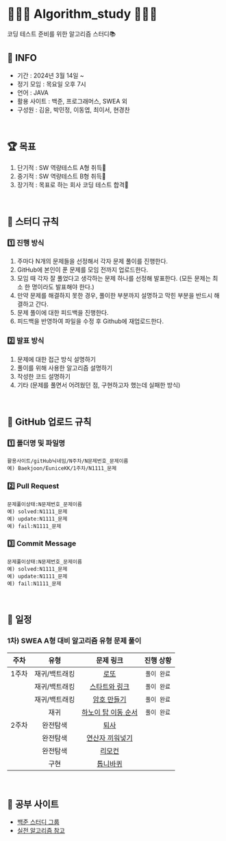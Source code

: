 # 👩🏻‍💻 Algorithm_study 👨🏻‍💻
코딩 테스트 준비를 위한 알고리즘 스터디📚
<br>

## 📢 INFO
- 기간 : 2024년 3월 14일 ~
- 정기 모임 : 목요일 오후 7시
- 언어 : JAVA
- 활용 사이트 : 백준, 프로그래머스, SWEA 외
- 구성원 : 김윤, 박민정, 이동엽, 최이서, 현경찬
<br>

## 🏆 목표
1. 단기적 : SW 역량테스트 A형 취득🥉
2. 중기적 : SW 역량테스트 B형 취득🥈 
3. 장기적 : 목표로 하는 회사 코딩 테스트 합격🥇
<br>

## 🧾 스터디 규칙
### 1️⃣ 진행 방식
1. 주마다 N개의 문제들을 선정해서 각자 문제 풀이를 진행한다.
2. GitHub에 본인이 푼 문제를 모임 전까지 업로드한다.
3. 모임 때 각자 잘 풀었다고 생각하는 문제 하나를 선정해 발표한다. (모든 문제는 최소 한 명이라도 발표해야 한다.)
4. 만약 문제를 해결하지 못한 경우, 풀이한 부분까지 설명하고 막힌 부분을 반드시 해결하고 간다.
5. 문제 풀이에 대한 피드백을 진행한다.
6. 피드백을 반영하여 파일을 수정 후 Github에 재업로드한다.

### 2️⃣ 발표 방식
1. 문제에 대한 접근 방식 설명하기
2. 풀이를 위해 사용한 알고리즘 설명하기
3. 작성한 코드 설명하기
4. 기타 (문제를 풀면서 어려웠던 점, 구현하고자 했는데 실패한 방식)
<br>

## 📂 GitHub 업로드 규칙
### 1️⃣ 폴더명 및 파일명
```
활용사이트/gitHub닉네임/N주차/N문제번호_문제이름
예) Baekjoon/EuniceKK/1주차/N1111_문제
```
### 2️⃣ Pull Request
```
문제풀이상태:N문제번호_문제이름
예) solved:N1111_문제
예) update:N1111_문제
예) fail:N1111_문제
```
### 3️⃣ Commit Message
```
문제풀이상태:N문제번호_문제이름
예) solved:N1111_문제
예) update:N1111_문제
예) fail:N1111_문제
```
<br>

## 📅 일정
### 1차) SWEA A형 대비 알고리즘 유형 문제 풀이
| 주차 | 유형 | 문제 링크 | 진행 상황 |
|------|:----:|:---------:|:---------:|
| 1주차 | 재귀/백트래킹 | [로또](https://www.acmicpc.net/problem/6603) | `풀이 완료` |
|  | 재귀/백트래킹 | [스타트와 링크](https://www.acmicpc.net/problem/14889) | `풀이 완료` |
|  | 재귀/백트래킹 | [암호 만들기](https://www.acmicpc.net/problem/1759) | `풀이 완료` |
|  | 재귀 | [하노이 탑 이동 순서](https://www.acmicpc.net/problem/11729) | `풀이 완료` |
| 2주차 | 완전탐색 | [퇴사](https://www.acmicpc.net/problem/14501) |  |
|  | 완전탐색 | [연산자 끼워넣기](https://www.acmicpc.net/problem/14888) |  |
|  | 완전탐색 | [리모컨](https://www.acmicpc.net/problem/1107) |  |
|  | 구현 | [톱니바퀴](https://www.acmicpc.net/problem/14891) |  |
<br>

## 🌟 공부 사이트
- [백준 스터디 그룹](https://www.acmicpc.net/group/20378)
- [실전 알고리즘 참고](https://blog.encrypted.gg/category/%EA%B0%95%EC%A2%8C/%EC%8B%A4%EC%A0%84%20%EC%95%8C%EA%B3%A0%EB%A6%AC%EC%A6%98)
